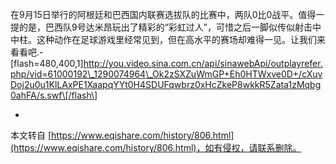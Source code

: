 在9月15日举行的阿根廷和巴西国内联赛选拔队的比赛中，两队0比0战平。值得一提的是，巴西队9号达米昂玩出了精彩的“彩虹过人”，可惜之后一脚似传似射击中中柱。这种动作在足球游戏里经常见到，但在高水平的赛场却难得一见。让我们来看看吧.-
\[flash=480,400,1\]http://you.video.sina.com.cn/api/sinawebApi/outplayrefer.php/vid=61000192\_1290074964\_Ok2zSXZuWmGP+Eh0HTWxve0D+/cXuvDoj2u0u1KlLAxPE1XaapqYYt0H4SDUFqwbrz0xHcZkeP8wkkR5Zata1zMqbg0ahFA/s.swf\[/flash\]

-

本文转自 [https://www.eqishare.com/history/806.html](https://www.eqishare.com/history/806.html)，如有侵权，请联系删除。